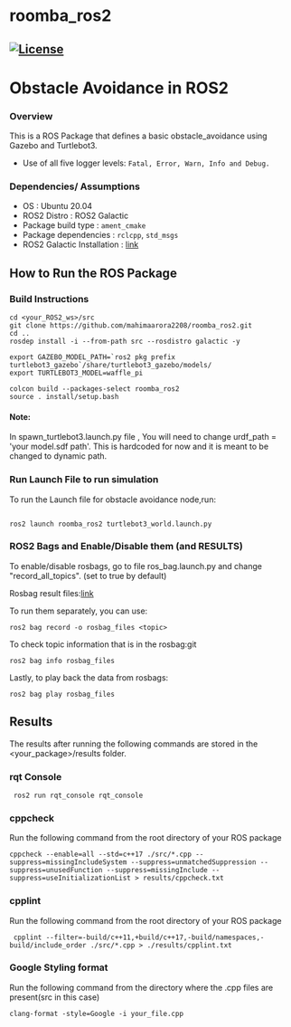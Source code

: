 # roomba_ros2
[![License](https://img.shields.io/badge/License-Apache%202.0-blue.svg)](https://opensource.org/licenses/Apache-2.0)
---
# Obstacle Avoidance in ROS2

### Overview

This is a ROS Package that defines a basic obstacle_avoidance using Gazebo and Turtlebot3.
- Use of all five logger levels: ```Fatal, Error, Warn, Info and Debug.```

### Dependencies/ Assumptions
- OS : Ubuntu 20.04 
- ROS2 Distro : ROS2 Galactic
- Package build type : ```ament_cmake ```
- Package dependencies : ```rclcpp```, ```std_msgs``` 
- ROS2 Galactic Installation : [link](https://docs.ros.org/en/galactic/Installation/Ubuntu-Install-Debians.html)

## How to Run the ROS Package
### Build Instructions
```
cd <your_ROS2_ws>/src
git clone https://github.com/mahimaarora2208/roomba_ros2.git
cd ..   
rosdep install -i --from-path src --rosdistro galactic -y

export GAZEBO_MODEL_PATH=`ros2 pkg prefix turtlebot3_gazebo`/share/turtlebot3_gazebo/models/
export TURTLEBOT3_MODEL=waffle_pi

colcon build --packages-select roomba_ros2
source . install/setup.bash

```
#### Note:
In spawn_turtlebot3.launch.py file , You will need to change urdf_path = 'your model.sdf path'. This is hardcoded for now and it is meant to be changed to dynamic path. 

### Run Launch File to run simulation
To run the Launch file for obstacle avoidance node,run:
```

ros2 launch roomba_ros2 turtlebot3_world.launch.py
```

### ROS2 Bags and Enable/Disable them (and RESULTS)

To enable/disable rosbags, go to file ros_bag.launch.py and change "record_all_topics". (set to true by default)

Rosbag result files:[link](https://drive.google.com/drive/folders/1MS1ONd6Gny0ZCTlkEorER58Ab8U5tcnC?usp=share_link)

To run them separately, you can use:
```
ros2 bag record -o rosbag_files <topic>
```
To check topic information that is in the rosbag:git
```
ros2 bag info rosbag_files
```
Lastly, to play back the data from rosbags:
```
ros2 bag play rosbag_files
``` 
## Results
The results after running the following commands are stored in the <your_package>/results folder.

### rqt Console
```
 ros2 run rqt_console rqt_console

```
### cppcheck
Run the following command from the root directory of your ROS package
```
cppcheck --enable=all --std=c++17 ./src/*.cpp --suppress=missingIncludeSystem --suppress=unmatchedSuppression --suppress=unusedFunction --suppress=missingInclude --suppress=useInitializationList > results/cppcheck.txt
```
### cpplint
Run the following command from the root directory of your ROS package
```
 cpplint --filter=-build/c++11,+build/c++17,-build/namespaces,-build/include_order ./src/*.cpp > ./results/cpplint.txt
```
### Google Styling format
Run the following command from the directory where the .cpp files are present(src in this case)
```
clang-format -style=Google -i your_file.cpp
```

